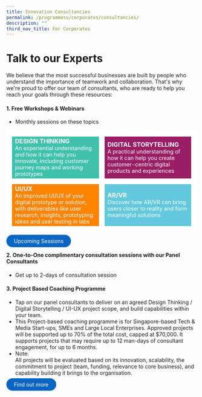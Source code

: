 ```yaml
---
title: Innovation Consultancies
permalink: /programmess/corporates/consultancies/
description: ""
third_nav_title: For Corporates
---
```

# Talk to our Experts
We believe that the most successful businesses are built by people who understand the importance of teamwork and collaboration. That's why we're proud to offer our team of consultants, who are ready to help you reach your goals through these resources: 

#### 1. Free Workshops & Webinars
* Monthly sessions on these topics
<table>
	<tr>
		<td style="background:#40c1ac; color:white; border: 15px solid white; width:50%;">
			<span style="text-align: center;"><b>DESIGN THINKING</b></span>
			<br><span style="font-size:0.9em;">An experiential understanding and how it can help you innovate, including customer journey maps and working prototypes</span>
			<br>
		</td>
		<td style="background:#991e66; color:white; border: 15px solid white; width:50%;">
			<span style="text-align: center;"><b>DIGITAL STORYTELLING</b></span>
			<br><span style="font-size:0.9em;">A practical understanding of how it can help you create customer-centric digital products and experiences</span>
		</td>
	</tr>
	<tr>
		<td style="background:#ff8400; color:white; border: 15px solid white; width:50%;">
			<span style="text-align: center;"><b>UI/UX</b></span>
			<br><span style="font-size:0.9em;">An improved UI/UX of your digital prototype or solution, with deliverables like user research, insights, prototyping ideas and user testing in labs</span>
		</td>
		<td style="background:#63c8dc; color:white; border: 15px solid white; width:50%;">
			<span style="text-align: center;"><b>AR/VR</b></span>
			<br><span style="font-size:0.9em;">Discover how AR/VR can bring users closer to reality and form meaningful solutions</span>
		</td>
	</tr>
</table>

<a href="https://pixel.imda.gov.sg/monthly-workshops" target="_blank" style="background-color: #0A66C2; color: white; text-decoration: none; border-radius: 100px; padding-left: 20px; padding-right: 20px; padding-top:8px; padding-bottom:8px">Upcoming Sessions</a>

#### 2. One-to-One complimentary consultation sessions with our Panel Consultants 
* Get up to 2-days of consultation session 

#### 3.  Project Based Coaching Programme
* Tap on our panel consultants to deliver on an agreed Design Thinking / Digital Storytelling / UI-UX project scope, and build capabilities within your team. 
* This Project-based coaching programme is for Singapore-based Tech &amp; Media Start-ups, SMEs and Large Local Enterprises. Approved projects will be supported up to 70% of the total cost, capped at $70,000. It supports projects that may require up to 12 man-days of consultant engagement, for up to 6 months.
* Note: <br>All projects will be evaluated based on its innovation, scalability, the commitment to project (team, funding, relevance to core business), and capability building it brings to the organisation.<br> 

<a href="https://www.google.com" target="_blank" style="background-color: #0A66C2; color: white; text-decoration: none; border-radius: 100px; padding-left: 20px; padding-right: 20px; padding-top:8px; padding-bottom:8px">Find out more</a>